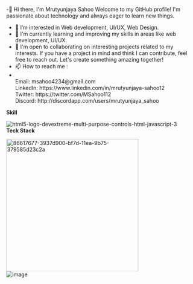-👋 Hi there, I'm Mrutyunjaya Sahoo
Welcome to my GitHub profile! I'm passionate about technology and always eager to learn new things. 
- 👀 I’m interested in Web development, UI/UX, Web Design.
- 🌱 I'm currently learning and improving my skills in areas like web development, UI/UX. 
- 💞️ I'm open to collaborating on interesting projects related to my interests. If you have a project in mind and think I can contribute, feel free to reach out. Let's create something amazing together!
- 📫 How to reach me :
- <br>                                                                                                                                                                                                
    Email: msahoo4234@gmail.com                                                                                                                                                                                       <br>
    LinkedIn: https://www.linkedin.com/in/mrutyunjaya-sahoo12 
    <br>
    Twitter: https://twitter.com/MSahoo112 <br>
    Discord: http://discordapp.com/users/mrutyunjaya_sahoo

**Skill**
<br>

![html5-logo-devextreme-multi-purpose-controls-html-javascript-3](https://github.com/MrutyunjayaSahoo/MrutyunjayaSahoo/assets/126356359/cb1cbf4b-ab94-4d95-b069-6e31f8b1a8bf)
<br>
**Teck Stack**

<img width="350" alt="86617677-3937d900-bf7d-11ea-9b75-379585d23c2a" src="https://github.com/MrutyunjayaSahoo/MrutyunjayaSahoo/assets/126356359/914de3f8-4101-44e6-b212-96ca0a97f93d"> <br>                               ![image](https://github.com/MrutyunjayaSahoo/MrutyunjayaSahoo/assets/126356359/9fd23843-d389-476b-8d20-549203c6c370)

